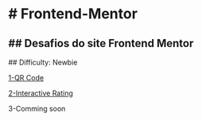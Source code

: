 <h1># Frontend-Mentor</h1>
<h2>## Desafios do site Frontend Mentor</h2>

<p>## Difficulty: Newbie</p>
<p>
    <a href="https://hugoalbuquerque1993.github.io/Frontend-Mentor/qr-code-component-main/index.html">1-QR Code</a>
</p>
<p>
    <a href="https://hugoalbuquerque1993.github.io/Frontend-Mentor/interactive-rating-component-main/index.html">2-Interactive Rating</a>
</p>
<p>
    <a>3-Comming soon</a>
</p>
<!--
(href="https://hugoalbuquerque1993.github.io/Frontend-Mentor/???/index.html")
-->
